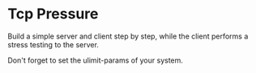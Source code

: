 # Tcp Pressure

Build a simple server and client step by step, while the client performs a stress testing to the server.

Don't forget to set the ulimit-params of your system.
